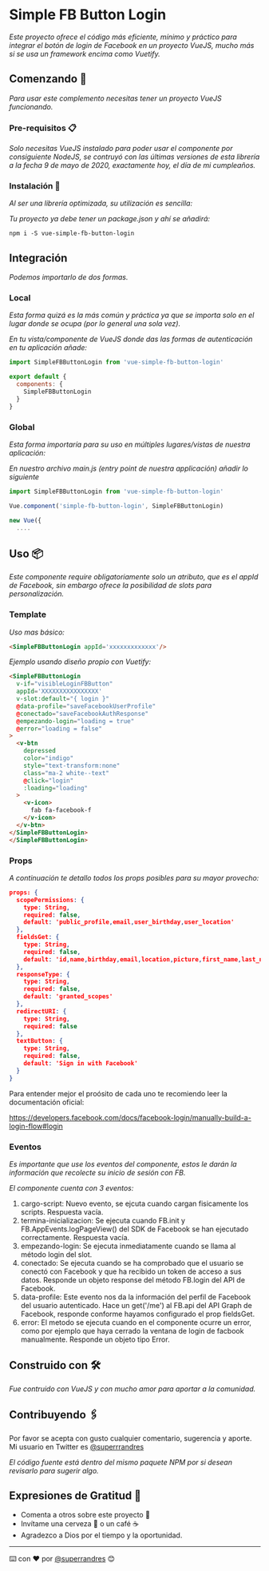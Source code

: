 # Simple FB Button Login

_Este proyecto ofrece el código más eficiente, mínimo y práctico para integrar el botón de login de Facebook en un proyecto VueJS, mucho más si se usa un framework encima como Vuetify._

## Comenzando 🚀

_Para usar este complemento necesitas tener un proyecto VueJS funcionando._

### Pre-requisitos 📋

_Solo necesitas VueJS instalado para poder usar el componente por consiguiente NodeJS, se contruyó con las últimas versiones de esta librería a la fecha 9 de mayo de 2020, exactamente hoy, el día de mi cumpleaños._

### Instalación 🔧

_Al ser una librería optimizada, su utilización es sencilla:_

_Tu proyecto ya debe tener un package.json y ahí se añadirá:_

```
npm i -S vue-simple-fb-button-login
```

## Integración
_Podemos importarlo de dos formas._

### Local
_Esta forma quizá es la más común y práctica ya que se importa solo en el lugar donde se ocupa (por lo general una sola vez)._

_En tu vista/componente de VueJS donde das las formas de autenticación en tu aplicación añade:_

```javascript
import SimpleFBButtonLogin from 'vue-simple-fb-button-login'

export default {
  components: {
    SimpleFBButtonLogin
  }
}
```

### Global

_Esta forma importaría para su uso en múltiples lugares/vistas de nuestra aplicación:_

_En nuestro archivo main.js (entry point de nuestra applicación) añadir lo siguiente_

```javascript
import SimpleFBButtonLogin from 'vue-simple-fb-button-login'

Vue.component('simple-fb-button-login', SimpleFBButtonLogin)

new Vue({
  ....
```

## Uso 📦

_Este componente require obligatoriamente solo un atributo, que es el appId de Facebook, sin embargo ofrece la posibilidad de slots para personalización._

### Template

_Uso mas básico:_
```html
<SimpleFBButtonLogin appId='xxxxxxxxxxxxx'/>
```

_Ejemplo usando diseño propio con Vuetify:_
```html
<SimpleFBButtonLogin
  v-if="visibleLoginFBButton"
  appId='XXXXXXXXXXXXXXXX'
  v-slot:default="{ login }"
  @data-profile="saveFacebookUserProfile"
  @conectado="saveFacebookAuthResponse"
  @empezando-login="loading = true"
  @error="loading = false"
>
  <v-btn
    depressed
    color="indigo"
    style="text-transform:none"
    class="ma-2 white--text"
    @click="login"
    :loading="loading"
  >
    <v-icon>
      fab fa-facebook-f
    </v-icon>
  </v-btn>
</SimpleFBButtonLogin>
</SimpleFBButtonLogin>
```

### Props

_A continuación te detallo todos los props posibles para su mayor provecho:_

```json
props: {
  scopePermissions: {
    type: String,
    required: false,
    default: 'public_profile,email,user_birthday,user_location'
  },
  fieldsGet: {
    type: String,
    required: false,
    default: 'id,name,birthday,email,location,picture,first_name,last_name,middle_name,name_format,short_name'
  },
  responseType: {
    type: String,
    required: false,
    default: 'granted_scopes'
  },
  redirectURI: {
    type: String,
    required: false
  },
  textButton: {
    type: String,
    required: false,
    default: 'Sign in with Facebook'
  }
}
```

Para entender mejor el proósito de cada uno te recomiendo leer la documentación oficial:

https://developers.facebook.com/docs/facebook-login/manually-build-a-login-flow#login

### Eventos
_Es importante que use los eventos del componente, estos le darán la información que recolecte su inicio de sesión con FB._

_El componente cuenta con 3 eventos:_

1. cargo-script: Nuevo evento, se ejcuta cuando cargan fisicamente los scripts. Respuesta vacía.
2. termina-inicializacion: Se ejecuta cuando FB.init y FB.AppEvents.logPageView() del SDK de Facebook se han ejecutado correctamente. Respuesta vacía.
3. empezando-login: Se ejecuta inmediatamente cuando se llama al método login del slot.
4. conectado: Se ejecuta cuando se ha comprobado que el usuario se conectó con Facebook y que ha recibido un token de acceso a sus datos. Responde un objeto response del método FB.login del API de Facebook.
5. data-profile: Este evento nos da la información del perfil de Facebook del usuario autenticado. Hace un get('/me') al FB.api del API Graph de Facebook, responde conforme hayamos configurado el prop fieldsGet.
6. error: El metodo se ejecuta cuando en el componente ocurre un error, como por ejemplo que haya cerrado la ventana de login de facbook manualmente. Responde un objeto tipo Error.

## Construido con 🛠️

_Fue contruido con VueJS y con mucho amor para aportar a la comunidad._

## Contribuyendo 🖇️

Por favor se acepta con gusto cualquier comentario, sugerencia y aporte. Mi usuario en Twitter es [@superrrandres](https://twitter.com/superrandres)

_El código fuente está dentro del mismo paquete NPM por si desean revisarlo para sugerir algo._

## Expresiones de Gratitud 🎁

* Comenta a otros sobre este proyecto 📢
* Invítame una cerveza 🍺 o un café ☕ 
* Agradezco a Dios por el tiempo y la oportunidad.

---
⌨️ con ❤️ por [@superrandres](https://twitter.com/superrandres) 😊
